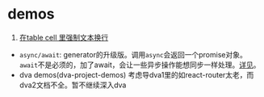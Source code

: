 # demos 
1. [在table cell 里强制文本换行](table-word-break.html)
- `async/await`: generator的升级版。调用`async`会返回一个promise对象。`await`不是必须的，加了await，会让一些异步操作能想同步一样处理。[详见](https://developer.mozilla.org/zh-CN/docs/Web/JavaScript/Reference/Statements/async_function)。
- dva demos(dva-project-demos)
	考虑导dva1里的如react-router太老，而dva2文档不全。暂不继续深入dva


